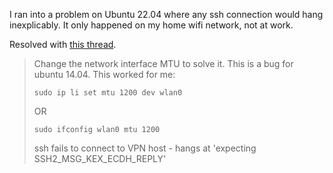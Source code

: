 I ran into a problem on Ubuntu 22.04 where any ssh connection would hang inexplicably.  It only happened on my home wifi network, not at work.

Resolved with [this thread](https://serverfault.com/questions/210408/cannot-ssh-debug1-expecting-ssh2-msg-kex-dh-gex-reply/670081#670081).


> Change the network interface MTU to solve it. This is a bug for ubuntu 14.04. This worked for me:
> ```
> sudo ip li set mtu 1200 dev wlan0
> ```
> 
> OR
> 
> ```
> sudo ifconfig wlan0 mtu 1200
> ```
> 
> ssh fails to connect to VPN host - hangs at 'expecting SSH2_MSG_KEX_ECDH_REPLY'
